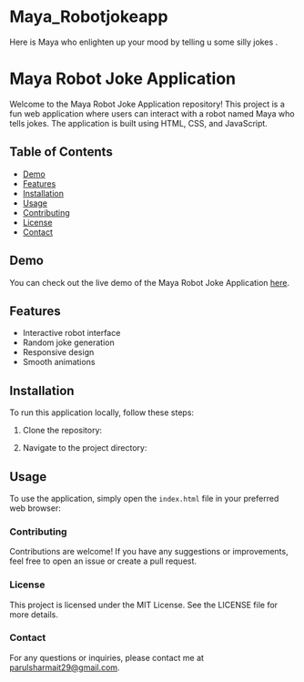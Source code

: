 # Maya_Robotjokeapp
Here is Maya who enlighten up your mood by telling u some silly jokes . 
# Maya Robot Joke Application

Welcome to the Maya Robot Joke Application repository! This project is a fun web application where users can interact with a robot named Maya who tells jokes. The application is built using HTML, CSS, and JavaScript.

## Table of Contents

- [Demo](#demo)
- [Features](#features)
- [Installation](#installation)
- [Usage](#usage)
- [Contributing](#contributing)
- [License](#license)
- [Contact](#contact)

## Demo

You can check out the live demo of the Maya Robot Joke Application [here](https://sharma3263.github.io/Maya_Robotjokeapp/).

## Features

- Interactive robot interface
- Random joke generation
- Responsive design
- Smooth animations

## Installation

To run this application locally, follow these steps:

1. Clone the repository:
 

2. Navigate to the project directory:
   

## Usage

To use the application, simply open the `index.html` file in your preferred web browser:

### Contributing
Contributions are welcome! If you have any suggestions or improvements, feel free to open an issue or create a pull request.

### License
This project is licensed under the MIT License. See the LICENSE file for more details.

### Contact
For any questions or inquiries, please contact me at parulsharmait29@gmail.com.
